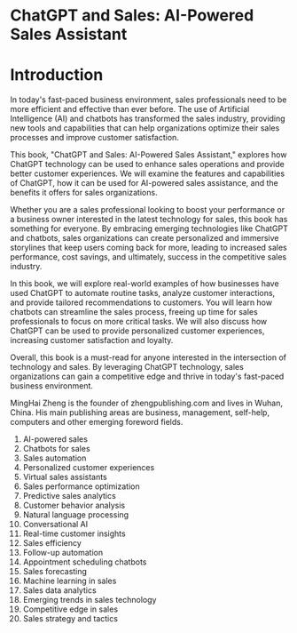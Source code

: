 # ChatGPT and Sales: AI-Powered Sales Assistant

# Introduction

In today's fast-paced business environment, sales professionals need to be more efficient and effective than ever before. The use of Artificial Intelligence (AI) and chatbots has transformed the sales industry, providing new tools and capabilities that can help organizations optimize their sales processes and improve customer satisfaction.

This book, "ChatGPT and Sales: AI-Powered Sales Assistant," explores how ChatGPT technology can be used to enhance sales operations and provide better customer experiences. We will examine the features and capabilities of ChatGPT, how it can be used for AI-powered sales assistance, and the benefits it offers for sales organizations.

Whether you are a sales professional looking to boost your performance or a business owner interested in the latest technology for sales, this book has something for everyone. By embracing emerging technologies like ChatGPT and chatbots, sales organizations can create personalized and immersive storylines that keep users coming back for more, leading to increased sales performance, cost savings, and ultimately, success in the competitive sales industry.

In this book, we will explore real-world examples of how businesses have used ChatGPT to automate routine tasks, analyze customer interactions, and provide tailored recommendations to customers. You will learn how chatbots can streamline the sales process, freeing up time for sales professionals to focus on more critical tasks. We will also discuss how ChatGPT can be used to provide personalized customer experiences, increasing customer satisfaction and loyalty.

Overall, this book is a must-read for anyone interested in the intersection of technology and sales. By leveraging ChatGPT technology, sales organizations can gain a competitive edge and thrive in today's fast-paced business environment.

MingHai Zheng is the founder of zhengpublishing.com and lives in Wuhan, China. His main publishing areas are business, management, self-help, computers and other emerging foreword fields.



1. AI-powered sales
2. Chatbots for sales
3. Sales automation
4. Personalized customer experiences
5. Virtual sales assistants
6. Sales performance optimization
7. Predictive sales analytics
8. Customer behavior analysis
9. Natural language processing
10. Conversational AI
11. Real-time customer insights
12. Sales efficiency
13. Follow-up automation
14. Appointment scheduling chatbots
15. Sales forecasting
16. Machine learning in sales
17. Sales data analytics
18. Emerging trends in sales technology
19. Competitive edge in sales
20. Sales strategy and tactics

